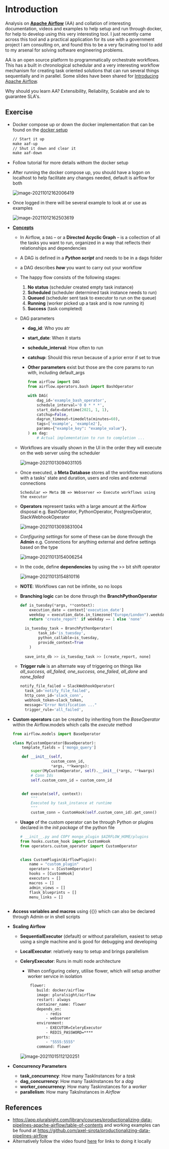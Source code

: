 # Introduction
Analysis on **[Apache Airflow](https://airflow.apache.org/)** (AA) and collation of interesting documentation, videos and examples to help setup and run through docker, for help to develop using this very interesting tool. I just recently came across this tool and a practical application for its use with a government project I am consulting on, and found this to be a very facinating tool to add to my arsenal for solving software engineering problems. 

AA is an open source platform to programmatically orchestrate workflows. This has a built in chronological schedular and a very interesting workflow mechanism for creating task oriented solutions that can run several things sequentially and in parallel. Some slides have been shared for [Introducing Apache Airflow](./introducing-apache-airflow-slides.pdf).

Why should you learn AA? Extensibility, Reliability, Scalable and ale to guarantee SLA's.

## Exercise

- Docker compose up or down the docker implementation that can be found on the [docker setup](https://airflow.apache.org/docs/apache-airflow/stable/start/docker.html)

  ```makefile
  // Start it up
  make aaf-up
  // Shut it down and clear it
  make aaf-down
  ```

- Follow tutorial for more details withom the docker setup

- After running the docker compose up, you should have a logon on localhost to help facilitate any changes needed, default is airflow for both

  ![image-20211012162006419](./login-airflow.png)

- Once logged in there will be several example to look at or use as examples

  ![image-20211012162503619](./home-dags.png)

- **[Concepts](https://airflow.apache.org/docs/apache-airflow/1.10.12/concepts.html)**

  - In Airflow, a `DAG` – or a **Directed Acyclic Graph** – is a collection of all the tasks you want to run, organized in a way that reflects their relationships and dependencies

  - A DAG is defined in a ***Python script*** and needs to be in a dags folder

  - a DAG describes ***how*** you want to carry out your workflow

  - The happy flow consists of the following stages:

    1. **No status** (scheduler created empty task instance)
    2. **Scheduled** (scheduler determined task instance needs to run)
    3. **Queued** (scheduler sent task to executor to run on the queue)
    4. **Running** (worker picked up a task and is now running it)
    5. **Success** (task completed)

  - DAG parameters

    - **dag_id**: Who you atr

    - **start_date**: When it starts

    - **schedule_interval**: How often to run

    - **catchup**: Should this rerun because of a prior error if set to true

    - **Other parameters** exist but those are the core params to run with, including default_args

      ```python
      from airflow import DAG
      from airflow.operators.bash import BashOperator
      
      with DAG(
          dag_id='example_bash_operator',
          schedule_interval='0 0 * * *',
          start_date=datetime(2021, 1, 1),
          catchup=False,
          dagrun_timeout=timedelta(minutes=60),
          tags=['example', 'example2'],
          params={"example_key": "example_value"},
      ) as dag:
          # Actual implementation to run to completion ...
      ```

  - Workflows are visually shown in the UI in the order they will execute on the web server using the scheduler

    ![image-20211013094031105](./workflow-sequence.png)

  - Once executed, a **Meta Database** stores all the workflow executions with a tasks' state and duration, users and roles and external connections

    `Schedular => Meta DB => Webserver => Execute workflows using the executor `

  - **Operators** represent tasks with a large amount at the Airflow disposal e.g. BashOperator, PythonOperator, PostgresOperator, SlackWebhookOperator

    ![image-20211013093831004](./operators.png)

  - *Configuring settings* for some of these can be done through the **Admin** e.g. Connections for anything external and define settings based on the type

    ![image-20211013154006254](./admin-configuration.png)

  - In the code, define **dependencies** by using the >> bit shift operator

    ![image-20211013154810116](./dependencies-bitshift-operator.png)

  - **NOTE**: Workflows can not be infinite, so no loops

  - **Branching logic** can be done through the **BranchPythonOperator**

    ```python
    def is_tuesday(*args, **context):
        execution_date = context['execution_date']
        weekday = execution_date.in_timezone("Europe/London").weekday()
        return 'create_report' if weekday == 1 else 'none'
    
      is_tuesday_task = BranchPythonOperator(
            task_id='is_tuesday',
            python_callable=is_tuesday,
            provide_context=True
        )
      
      save_into_db >> is_tuesday_task >> [create_report, none]
    ```

  - **Trigger rule** is an alternate way of triggering on things like *all_success, all_failed, one_success, one_failed*, *all_done* and *none_failed*

    ```python
    notify_file_failed = SlackWebhookOperator(
      task_id='notify_file_failed',
      http_conn_id='slack_conn',
      webhook_token=slack_token,
      message="Error Notification ..."
      trigger_rule='all_failed',  
    ```

- **Custom operators** can be created by inheriting from the *BaseOperator* within the Airflow.models which calls the *execute* method

    ```python
    from airflow.models import BaseOperator
    
    class MyCustomOperator(BaseOperator):
        template_fields = ['mongo_query']
    
        def __init__(self,
                     custom_conn_id,
                     *args, **kwargs):
            super(MyCustomOperator, self).__init__(*args, **kwargs)
            # Conn Ids
            self.custom_conn_id = custom_conn_id
    
    
        def execute(self, context):
            """
            Executed by task_instance at runtime
            """
            custom_conn = CustomHook(self.custom_conn_id).get_conn()
    ```

    - **Usage** of the custom operator can be through Python or plugins declared in the *init package* of the python file

        ```python
        # __init__.py and COPY mongo_plugin $AIRFLOW_HOME/plugins
        from hooks.custom_hook import CustomHook
        from operators.custom_operator import CustomOperator
        
        
        class CustomPlugin(AirflowPlugin):
            name = "custom_plugin"
            operators = [CustomOperator]
            hooks = [CustomHook]
            executors = []
            macros = []
            admin_views = []
            flask_blueprints = []
            menu_links = []
           
        ```

- **Access variables and macros** using {{}} which can also be declared through Admin or in shell scripts

- **Scaling Airflow**

    - **SequentialExecutor** (default) or without parallelism, easiest to setup using a single machine and is good for debugging and developing

    - **LocalExecutor**: relatively easy to setup and brings parallelism

    - **CeleryExecutor**: Runs in multi node architecture

        - When configuring celery, utilise flower, which will setup another worker service in isolation

            ```dockerfile
             flower:
                build: docker/airflow
                image: pluralsight/airflow
                restart: always
                container_name: flower
                depends_on:
                    - redis
                    - webserver
                environment:
                    - EXECUTOR=CeleryExecutor
                    - REDIS_PASSWORD=****
                ports:
                    - "5555:5555"
                command: flower
            ```

        ![image-20211015112120251](./flower.png)

- **Concurrency Parameters**

    - **task_concurrency**: How many TaskInstances for a *task*
    - **dag_concurrency**: How many TaskInstances for a *dag*
    - **worker_concurrency**: How many Taskinstances for a *worker*
    - **parallelism**: How many TaksInstances in *Airflow*

## References

- https://app.pluralsight.com/library/courses/productionalizing-data-pipelines-apache-airflow/table-of-contents and working examples can be found at https://github.com/axel-sirota/productionalizing-data-pipelines-airflow
- Alternatively follow the video found [here](https://www.youtube.com/watch?v=k-9GQa2eAsM) for links to doing it locally

